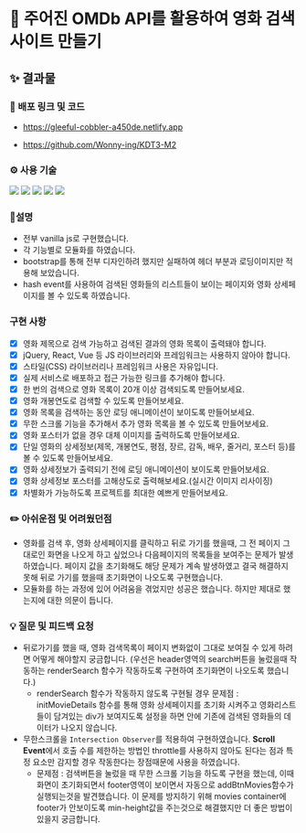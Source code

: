 # 📌 **주어진 OMDb API를 활용하여 영화 검색 사이트 만들기**

## ✨ 결과물

### 🔗 배포 링크 및 코드

- https://gleeful-cobbler-a450de.netlify.app

- https://github.com/Wonny-ing/KDT3-M2

### ⚙️ 사용 기술

<img src="https://img.shields.io/badge/HTML5-E34F26?style=for-the-badge&logo=HTML5&logoColor=white"> <img src="https://img.shields.io/badge/CSS3-1572B6?style=for-the-badge&logo=CSS3&logoColor=white"> <img src="https://img.shields.io/badge/Bootstrap-7952B3?style=for-the-badge&logo=Bootstrap&logoColor=white"> <img src="https://img.shields.io/badge/Javascript-E7DF1E?style=for-the-badge&logo=JavaScript&logoColor=black"> <img src="https://img.shields.io/badge/github-white?style=for-the-badge&logo=github&logoColor=black">

### 📃설명

- 전부 vanilla js로 구현했습니다.
- 각 기능별로 모듈화를 하였습니다.
- bootstrap를 통해 전부 디자인하려 했지만 실패하여 헤더 부분과 로딩이미지만 적용해 보았습니다.
- hash event를 사용하여 검색된 영화들의 리스트들이 보이는 페이지와 영화 상세페이지를 볼 수 있도록 하였습니다.

### 구현 사항
- [x] 영화 제목으로 검색 가능하고 검색된 결과의 영화 목록이 출력돼야 합니다.
- [x] jQuery, React, Vue 등 JS 라이브러리와 프레임워크는 사용하지 않아야 합니다.
- [x] 스타일(CSS) 라이브러리나 프레임워크 사용은 자유입니다.
- [x] 실제 서비스로 배포하고 접근 가능한 링크를 추가해야 합니다.
- [x] 한 번의 검색으로 영화 목록이 20개 이상 검색되도록 만들어보세요.
- [x] 영화 개봉연도로 검색할 수 있도록 만들어보세요.
- [x] 영화 목록을 검색하는 동안 로딩 애니메이션이 보이도록 만들어보세요.
- [x] 무한 스크롤 기능을 추가해서 추가 영화 목록을 볼 수 있도록 만들어보세요.
- [x] 영화 포스터가 없을 경우 대체 이미지를 출력하도록 만들어보세요.
- [x] 단일 영화의 상세정보(제목, 개봉연도, 평점, 장르, 감독, 배우, 줄거리, 포스터 등)를 볼 수 있도록 만들어보세요.
- [x] 영화 상세정보가 출력되기 전에 로딩 애니메이션이 보이도록 만들어보세요.
- [x] 영화 상세정보 포스터를 고해상도로 출력해보세요.(실시간 이미지 리사이징)
- [x] 차별화가 가능하도록 프로젝트를 최대한 예쁘게 만들어보세요.

### ✏️ 아쉬운점 및 어려웠던점

- 영화를 검색 후, 영화 상세페이지를 클릭하고 뒤로 가기를 했을때, 그 전 페이지 그대로인 화면을 나오게 하고 싶었으나 다음페이지의 목록들을 보여주는 문제가 발생하였습니다. 페이지 값을 초기화해도 해당 문제가 계속 발생하였고 결국 해결하지 못해 뒤로 가기를 했을때 초기화면이 나오도록 구현했습니다.
- 모듈화를 하는 과정에 있어 어려움을 겪었지만 성공은 했습니다. 하지만 제대로 했는지에 대한 의문이 듭니다.

### 💡 질문 및 피드백 요청

- 뒤로가기를 했을 때, 영화 검색목록이 페이지 변화없이 그대로 보여질 수 있게 하려면 어떻게 해야할지 궁금합니다. (우선은 header영역의 search버튼을 눌렀을때 작동하는 renderSearch 함수가 작동하도록 구현하여 초기화면이 나오도록 했습니다.)
  - renderSearch 함수가 작동하지 않도록 구현될 경우 문제점 : initMovieDetails 함수를 통해 영화 상세페이지를 초기화 시켜주고 영화리스트들이 담겨있는 div가 보여지도록 설정을 하면 안에 기존에 검색된 영화들의 데이터가 나오지 않습니다.
- 무한스크롤을 `Intersection Observer`를 적용하여 구현하였습니다. **Scroll Event**에서 호출 수를 제한하는 방법인 throttle를 사용하지 않아도 된다는 점과 특정 요소만 감지할 경우 작동한다는 장점때문에 사용을 하였습니다.
  - 문제점 : 검색버튼을 눌렀을 때 무한 스크롤 기능을 하도록 구현을 했는데, 이때 화면이 초기화되면서 footer영역이 보이면서 자동으로 addBtnMovies함수가 실행되는것을 발견했습니다. 이 문제를 방지하기 위해 movies container에 footer가 안보이도록 min-height값을 주는것으로 해결했지만 더 좋은 방법이 있을지 궁금합니다.
